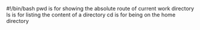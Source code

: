 #!/bin/bash
pwd is for showing the absolute route of current work directory
ls is for listing the content of a directory
cd is for being on the home directory

